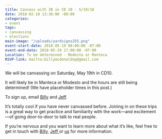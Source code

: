 ```yaml
---
title: Canvass with IB in CD 10 - 5/19/18
date: 2018-02-10 13:36:00 -08:00
categories:
- event
tags:
- canvassing
- elections
main-image: "/uploads/yardsigns255.png"
event-start-date: 2018-05-19 08:00:00 -07:00
event-end-date: 2018-05-19 17:00:00 -07:00
Location: To be determined - Modesto or Manteca
RSVP-link: mailto:billymcdonaldnp@gmail.com
---
```


We will be canvassing on Saturday, May 19th in CD10. 

It will likely be in Manteca or Modesto and the hours are still being determined! (We have placeholder times in this post.) 

To sign up, email [Billy](mailto:billymcdonaldnp@gmail.com) and [Jeff](mailto:carlockjeff@gmail.com). 

It’s totally cool if you have never canvassed before.  Joining in on these trips is a great way to get practice and familiarity with the work—and excitement—of going door-to-door to talk to real people. 

If you’re nervous and you want to learn more about what it’s like, feel free to get in touch with [Billy](mailto:billymcdonaldnp@gmail.com), [Jeff ](carlockjeff@gmail.com)or [us](mailto:elections+owner@indivisibleberkeley.org) for more information.

